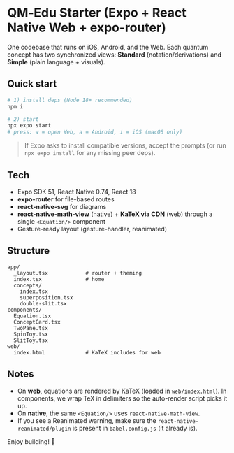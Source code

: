 # QM‑Edu Starter (Expo + React Native Web + expo-router)

One codebase that runs on iOS, Android, and the Web. Each quantum concept has two synchronized views: **Standard** (notation/derivations) and **Simple** (plain language + visuals).

## Quick start

```bash
# 1) install deps (Node 18+ recommended)
npm i

# 2) start
npx expo start
# press: w = open Web, a = Android, i = iOS (macOS only)
```

> If Expo asks to install compatible versions, accept the prompts (or run `npx expo install` for any missing peer deps).

## Tech

- Expo SDK 51, React Native 0.74, React 18
- **expo-router** for file-based routes
- **react-native-svg** for diagrams
- **react-native-math-view** (native) + **KaTeX via CDN** (web) through a single `<Equation/>` component
- Gesture-ready layout (gesture-handler, reanimated)

## Structure

```
app/
  _layout.tsx            # router + theming
  index.tsx              # home
  concepts/
    index.tsx
    superposition.tsx
    double-slit.tsx
components/
  Equation.tsx
  ConceptCard.tsx
  TwoPane.tsx
  SpinToy.tsx
  SlitToy.tsx
web/
  index.html             # KaTeX includes for web
```

## Notes

- On **web**, equations are rendered by KaTeX (loaded in `web/index.html`). In components, we wrap TeX in delimiters so the auto-render script picks it up.
- On **native**, the same `<Equation/>` uses `react-native-math-view`.
- If you see a Reanimated warning, make sure the `react-native-reanimated/plugin` is present in `babel.config.js` (it already is).

Enjoy building! 🧪
